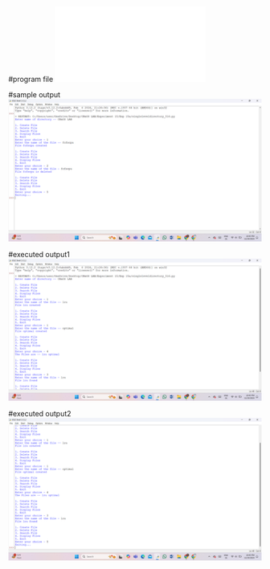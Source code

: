 #program file
![program file](singleleveldirectory_516.py)

#sample output
![sample output](singleleveldirec_IO_516.png)

#executed output1
![executed output1](singleleveldirec_EO1_516.png)

#executed output2
![executed output2](singleleveldirec_EO2_516.png)
